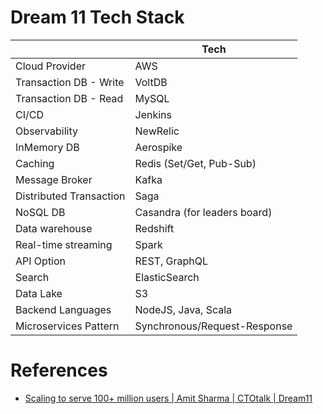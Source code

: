 # Dream 11 Tech Stack

|                         | Tech                         |
|-------------------------|------------------------------|
| Cloud Provider          | AWS                          |
| Transaction DB - Write  | VoltDB                       |
| Transaction DB - Read   | MySQL                        |
| CI/CD                   | Jenkins                      |
| Observability           | NewRelic                     |
| InMemory DB             | Aerospike                    |
| Caching                 | Redis (Set/Get, Pub-Sub)     |
| Message Broker          | Kafka                        |
| Distributed Transaction | Saga                         |
| NoSQL DB                | Casandra (for leaders board) |
| Data warehouse          | Redshift                     |
| Real-time streaming     | Spark                        |
| API Option              | REST, GraphQL                |
| Search                  | ElasticSearch                |
| Data Lake               | S3                           |
| Backend Languages       | NodeJS, Java, Scala          |
| Microservices Pattern   | Synchronous/Request-Response |

# References
- [Scaling to serve 100+ million users | Amit Sharma | CTOtalk | Dream11](https://youtu.be/WifL4SWGJQw?si=j1LD7x7MjVz5Ck7S)